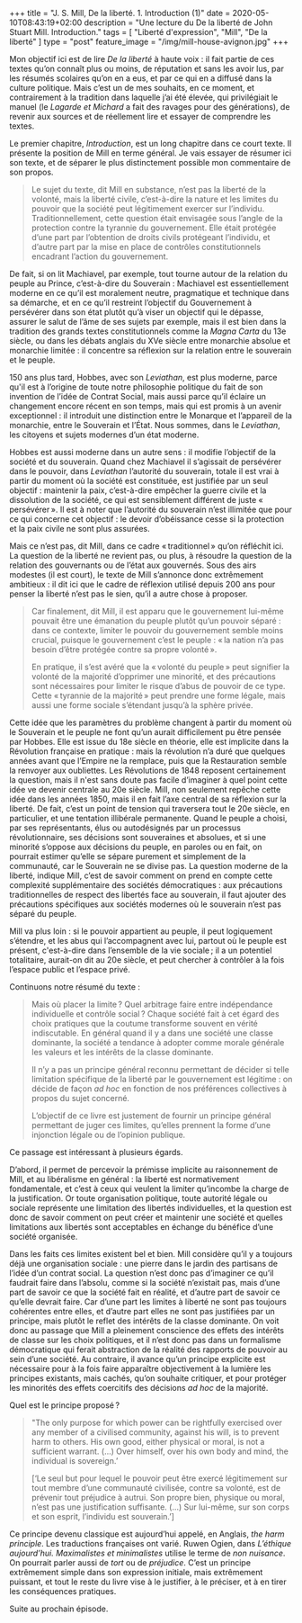 +++
title = "J. S. Mill, De la liberté. 1. Introduction (1)"
date = 2020-05-10T08:43:19+02:00
description = "Une lecture du De la liberté de John Stuart Mill. Introduction."
tags = [ "Liberté d'expression", "Mill", "De la liberté" ]
type = "post"
feature_image = "/img/mill-house-avignon.jpg"
+++

Mon objectif ici est de lire _De la liberté_ à haute voix : il fait partie de ces textes qu’on connaît plus ou moins, de réputation et sans les avoir lus, par les résumés scolaires qu’on en a eus, et par ce qui en a diffusé dans la culture politique. Mais c’est un de mes souhaits, en ce moment, et contrairement à la tradition dans laquelle j’ai été élevée, qui privilégiait le manuel (le _Lagarde et Michard_ a fait des ravages pour des générations), de revenir aux sources et de réellement lire et essayer de comprendre les textes.

Le premier chapitre, _Introduction_, est un long chapitre dans ce court texte. Il présente la position de Mill en terme général. Je vais essayer de résumer ici son texte, et de séparer le plus distinctement possible mon commentaire de son propos.

> Le sujet du texte, dit Mill en substance, n’est pas la liberté de la volonté, mais la liberté civile, c’est-à-dire la nature et les limites du pouvoir que la société peut légitimement exercer sur l’individu. Traditionnellement, cette question était envisagée sous l’angle de la protection contre la tyrannie du gouvernement. Elle était protégée d’une part par l’obtention de droits civils protégeant l’individu, et d’autre part par la mise en place de contrôles constitutionnels encadrant l’action du gouvernement.

De fait, si on lit Machiavel, par exemple, tout tourne autour de la relation du peuple au Prince, c’est-à-dire du Souverain : Machiavel est essentiellement moderne en ce qu’il est moralement neutre, pragmatique et technique dans sa démarche, et en ce qu’il restreint l’objectif du Gouvernement à persévérer dans son état plutôt qu’à viser un objectif qui le dépasse, assurer le salut de l’âme de ses sujets par exemple, mais il est bien dans la tradition des grands textes constitutionnels comme la _Magna Carta_ du 13e siècle, ou dans les débats anglais du XVe siècle entre monarchie absolue et monarchie limitée : il concentre sa réflexion sur la relation entre le souverain et le peuple.

150 ans plus tard, Hobbes, avec son _Leviathan_, est plus moderne, parce qu'il est à l’origine de toute notre philosophie politique du fait de son invention de l’idée de Contrat Social, mais aussi parce qu’il éclaire un changement encore récent en son temps, mais qui est promis à un avenir exceptionnel : il introduit une distinction entre le Monarque et l’appareil de la monarchie, entre le Souverain et l’État. Nous sommes, dans le _Leviathan_, les citoyens et sujets modernes d’un état moderne.

Hobbes est aussi moderne dans un autre sens : il modifie l’objectif de la société et du souverain. Quand chez Machiavel il s’agissait de persévérer dans le pouvoir, dans _Leviathan_ l’autorité du souverain, totale il est vrai à partir du moment où la société est constituée, est justifiée par un seul objectif : maintenir la paix, c’est-à-dire empêcher la guerre civile et la dissolution de la société, ce qui est sensiblement différent de juste « persévérer ». Il est à noter que l’autorité du souverain n’est illimitée que pour ce qui concerne cet objectif : le devoir d’obéissance cesse si la protection et la paix civile ne sont plus assurées.

Mais ce n’est pas, dit Mill, dans ce cadre « traditionnel » qu’on réfléchit ici. La question de la liberté ne revient pas, ou plus, à résoudre la question de la relation des gouvernants ou de l’état aux gouvernés. Sous des airs modestes (il est court), le texte de Mill s’annonce donc extrêmement ambitieux : il dit ici que le cadre de réflexion utilisé depuis 200 ans pour penser la liberté n’est pas le sien, qu’il a autre chose à proposer.

> Car finalement, dit Mill, il est apparu que le gouvernement lui-même pouvait être une émanation du peuple plutôt qu’un pouvoir séparé : dans ce contexte, limiter le pouvoir du gouvernement semble moins crucial, puisque le gouvernement c’est le peuple : « la nation n’a pas besoin d’être protégée contre sa propre volonté ».
>
> En pratique, il s’est avéré que la « volonté du peuple » peut signifier la volonté de la majorité d’opprimer une minorité, et des précautions sont nécessaires pour limiter le risque d’abus de pouvoir de ce type. Cette « tyrannie de la majorité » peut prendre une forme légale, mais aussi une forme sociale s’étendant jusqu’à la sphère privée.

Cette idée que les paramètres du problème changent à partir du moment où le Souverain et le peuple ne font qu’un aurait difficilement pu être pensée par Hobbes. Elle est issue du 18e siècle en théorie, elle est implicite dans la Révolution française en pratique : mais la révolution n’a duré que quelques années avant que l’Empire ne la remplace, puis que la Restauration semble la renvoyer aux oubliettes. Les Révolutions de 1848 reposent certainement la question, mais il n'est sans doute pas facile d’imaginer à quel point cette idée ve devenir centrale au 20e siècle. Mill, non seulement repêche cette idée dans les années 1850, mais il en fait l’axe central de sa réflexion sur la liberté. De fait, c’est un point de tension qui traversera tout le 20e siècle, en particulier, et une tentation illibérale permanente. Quand le peuple a choisi, par ses représentants, élus ou autodésignés par un processus révolutionnaire, ses décisions sont souveraines et absolues, et si une minorité s’oppose aux décisions du peuple, en paroles ou en fait, on pourrait estimer qu’elle se sépare purement et simplement de la communauté, car le Souverain ne se divise pas. La question moderne de la liberté, indique Mill, c’est de savoir comment on prend en compte cette complexité supplémentaire des sociétés démocratiques : aux précautions traditionnelles de respect des libertés face au souverain, il faut ajouter des précautions spécifiques aux sociétés modernes où le souverain n’est pas séparé du peuple.

Mill va plus loin : si le pouvoir appartient au peuple, il peut logiquement s’étendre, et les abus qui l’accompagnent avec lui, partout où le peuple est présent, c'est-à-dire dans l’ensemble de la vie sociale ; il a un potentiel totalitaire, aurait-on dit au 20e siècle, et peut chercher à contrôler à la fois l’espace public et l’espace privé.

Continuons notre résumé du texte :

> Mais où placer la limite ? Quel arbitrage faire entre indépendance individuelle et contrôle social ? Chaque société fait à cet égard des choix pratiques que la coutume transforme souvent en vérité indiscutable. En général quand il y a dans une société une classe dominante, la société a tendance à adopter comme morale générale les valeurs et les intérêts de la classe dominante.
>
> Il n’y a pas un principe général reconnu permettant de décider si telle limitation spécifique de la liberté par le gouvernement est légitime : on décide de façon _ad hoc_ en fonction de nos préférences collectives à propos du sujet concerné.
>
>L’objectif de ce livre est justement de fournir un principe général permettant de juger ces limites, qu’elles prennent la forme d’une injonction légale ou de l’opinion publique.

Ce passage est intéressant à plusieurs égards.

D’abord, il permet de percevoir la prémisse implicite au raisonnement de Mill, et au libéralisme en général : la liberté est normativement fondamentale, et c’est à ceux qui veulent la limiter qu’incombe la charge de la justification. Or toute organisation politique, toute autorité légale ou sociale représente une limitation des libertés individuelles, et la question est donc de savoir comment on peut créer et maintenir une société et quelles limitations aux libertés sont acceptables en échange du bénéfice d’une société organisée.

Dans les faits ces limites existent bel et bien. Mill considère qu’il y a toujours déjà une organisation sociale : une pierre dans le jardin des partisans de l’idée d’un contrat social. La question n’est donc pas d’imaginer ce qu’il faudrait faire dans l’absolu, comme si la société n’existait pas, mais d’une part de savoir ce que la société fait en réalité, et d’autre part de savoir ce qu’elle devrait faire. Car d’une part les limites à liberté ne sont pas toujours cohérentes entre elles, et d’autre part elles ne sont pas justifiées par un principe, mais plutôt le reflet des intérêts de la classe dominante. On voit donc au passage que Mill a pleinement conscience des effets des intérêts de classe sur les choix politiques, et il n’est donc pas dans un formalisme démocratique qui ferait abstraction de la réalité des rapports de pouvoir au sein d’une société. Au contraire, il avance qu’un principe explicite est nécessaire pour à la fois faire apparaître objectivement à la lumière les principes existants, mais cachés, qu’on souhaite critiquer, et pour protéger les minorités des effets coercitifs des décisions _ad hoc_ de la majorité.

Quel est le principe proposé ?

>"The only purpose for which power can be rightfully exercised over any member of a civilised community, against his will, is to prevent harm to others. His own good, either physical or moral, is not a sufficient warrant. (…) Over himself, over his own body and mind, the individual is sovereign.’
>
> [‘Le seul but pour lequel le pouvoir peut être exercé légitimement sur tout membre d’une communauté civilisée, contre sa volonté, est de prévenir tout préjudice à autrui. Son propre bien, physique ou moral, n’est pas une justification suffisante. (...) Sur lui-même, sur son corps et son esprit, l’individu est souverain.’]

Ce principe devenu classique est aujourd’hui appelé, en Anglais, _the harm principle_. Les traductions françaises ont varié. Ruwen Ogien, dans _L’éthique aujourd’hui. Maximalistes et minimalistes_ utilise le terme de _non nuisance_. On pourrait parler aussi de _tort_ ou de _préjudice_. C’est un principe extrêmement simple dans son expression initiale, mais extrêmement puissant, et tout le reste du livre vise à le justifier, à le préciser, et à en tirer les conséquences pratiques.

Suite au prochain épisode.
